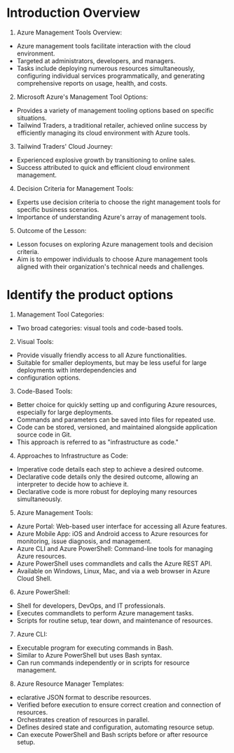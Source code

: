 # Introduction Overview

1. Azure Management Tools Overview:

- Azure management tools facilitate interaction with the cloud environment.
- Targeted at administrators, developers, and managers.
- Tasks include deploying numerous resources simultaneously, configuring individual services programmatically, and generating comprehensive reports on usage, health, and costs.

2. Microsoft Azure's Management Tool Options:

- Provides a variety of management tooling options based on specific situations.
- Tailwind Traders, a traditional retailer, achieved online success by efficiently managing its cloud environment with Azure tools.

3. Tailwind Traders' Cloud Journey:

- Experienced explosive growth by transitioning to online sales.
- Success attributed to quick and efficient cloud environment management.

4. Decision Criteria for Management Tools:

- Experts use decision criteria to choose the right management tools for specific business scenarios.
- Importance of understanding Azure's array of management tools.

5. Outcome of the Lesson:

- Lesson focuses on exploring Azure management tools and decision criteria.
- Aim is to empower individuals to choose Azure management tools aligned with their organization's technical needs and challenges.

<h2></h2>

# Identify the product options

1. Management Tool Categories:

- Two broad categories: visual tools and code-based tools.

2. Visual Tools:

- Provide visually friendly access to all Azure functionalities.
- Suitable for smaller deployments, but may be less useful for large deployments with interdependencies and
- configuration options.

3. Code-Based Tools:

- Better choice for quickly setting up and configuring Azure resources, especially for large deployments.
- Commands and parameters can be saved into files for repeated use.
- Code can be stored, versioned, and maintained alongside application source code in Git.
- This approach is referred to as "infrastructure as code."

4. Approaches to Infrastructure as Code:

- Imperative code details each step to achieve a desired outcome.
- Declarative code details only the desired outcome, allowing an interpreter to decide how to achieve it.
- Declarative code is more robust for deploying many resources simultaneously.

5. Azure Management Tools:

- Azure Portal: Web-based user interface for accessing all Azure features.
- Azure Mobile App: iOS and Android access to Azure resources for monitoring, issue diagnosis, and management.
- Azure CLI and Azure PowerShell: Command-line tools for managing Azure resources.
- Azure PowerShell uses commandlets and calls the Azure REST API.
- Available on Windows, Linux, Mac, and via a web browser in Azure Cloud Shell.

6. Azure PowerShell:

- Shell for developers, DevOps, and IT professionals.
- Executes commandlets to perform Azure management tasks.
- Scripts for routine setup, tear down, and maintenance of resources.

7. Azure CLI:

- Executable program for executing commands in Bash.
- Similar to Azure PowerShell but uses Bash syntax.
- Can run commands independently or in scripts for resource management.

8. Azure Resource Manager Templates:

- eclarative JSON format to describe resources.
- Verified before execution to ensure correct creation and connection of resources.
- Orchestrates creation of resources in parallel.
- Defines desired state and configuration, automating resource setup.
- Can execute PowerShell and Bash scripts before or after resource setup.
